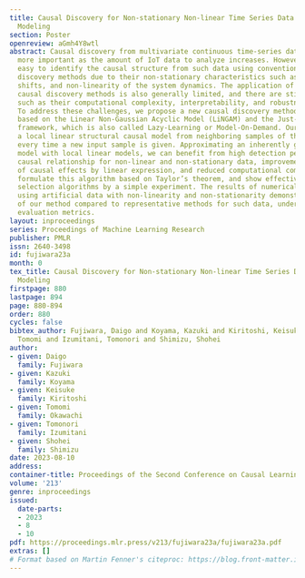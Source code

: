 ```yaml
---
title: Causal Discovery for Non-stationary Non-linear Time Series Data Using Just-In-Time
  Modeling
section: Poster
openreview: aGmh4Y8wtl
abstract: Causal discovery from multivariate continuous time-series data is becoming
  more important as the amount of IoT data to analyze increases. However, it is not
  easy to identify the causal structure from such data using conventional linear causal
  discovery methods due to their non-stationary characteristics such as distribution
  shifts, and non-linearity of the system dynamics. The application of non-linear
  causal discovery methods is also generally limited, and there are still some problems
  such as their computational complexity, interpretability, and robustness for non-stationarity.
  To address these challenges, we propose a new causal discovery method JIT-LiNGAM,
  based on the Linear Non-Gaussian Acyclic Model (LiNGAM) and the Just-In-Time (JIT)
  framework, which is also called Lazy-Learning or Model-On-Demand. Our method estimates
  a local linear structural causal model from neighboring samples of the past data
  every time a new input sample is given. Approximating an inherently globally non-linear
  model with local linear models, we can benefit from high detection performance of
  causal relationship for non-linear and non-stationary data, improvements of interpretability
  of causal effects by linear expression, and reduced computational complexity. We
  formulate this algorithm based on Taylor’s theorem, and show effective neighbor
  selection algorithms by a simple experiment. The results of numerical experiments
  using artificial data with non-linearity and non-stationarity demonstrate the effectiveness
  of our method compared to representative methods for such data, under some general
  evaluation metrics.
layout: inproceedings
series: Proceedings of Machine Learning Research
publisher: PMLR
issn: 2640-3498
id: fujiwara23a
month: 0
tex_title: Causal Discovery for Non-stationary Non-linear Time Series Data Using Just-In-Time
  Modeling
firstpage: 880
lastpage: 894
page: 880-894
order: 880
cycles: false
bibtex_author: Fujiwara, Daigo and Koyama, Kazuki and Kiritoshi, Keisuke and Okawachi,
  Tomomi and Izumitani, Tomonori and Shimizu, Shohei
author:
- given: Daigo
  family: Fujiwara
- given: Kazuki
  family: Koyama
- given: Keisuke
  family: Kiritoshi
- given: Tomomi
  family: Okawachi
- given: Tomonori
  family: Izumitani
- given: Shohei
  family: Shimizu
date: 2023-08-10
address:
container-title: Proceedings of the Second Conference on Causal Learning and Reasoning
volume: '213'
genre: inproceedings
issued:
  date-parts:
  - 2023
  - 8
  - 10
pdf: https://proceedings.mlr.press/v213/fujiwara23a/fujiwara23a.pdf
extras: []
# Format based on Martin Fenner's citeproc: https://blog.front-matter.io/posts/citeproc-yaml-for-bibliographies/
---
```


